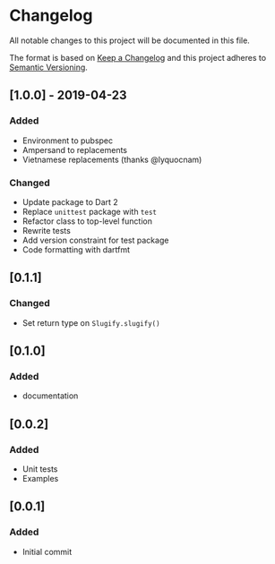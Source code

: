# Changelog
All notable changes to this project will be documented in this file.

The format is based on [Keep a Changelog](http://keepachangelog.com/en/1.0.0/)
and this project adheres to [Semantic Versioning](http://semver.org/spec/v2.0.0.html).

## [1.0.0] - 2019-04-23
### Added
- Environment to pubspec
- Ampersand to replacements
- Vietnamese replacements (thanks @lyquocnam)

### Changed
- Update package to Dart 2
- Replace `unittest` package with `test`
- Refactor class to top-level function
- Rewrite tests
- Add version constraint for test package
- Code formatting with dartfmt

## [0.1.1]
### Changed
- Set return type on `Slugify.slugify()`

## [0.1.0]
### Added
- documentation

## [0.0.2]
### Added
- Unit tests
- Examples

## [0.0.1]
### Added
- Initial commit
